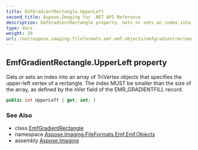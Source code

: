 ```yaml
---
title: EmfGradientRectangle.UpperLeft
second_title: Aspose.Imaging for .NET API Reference
description: EmfGradientRectangle property. Gets or sets an index into an array of TriVertex objects that specifies the upperleft vertex of a rectangle. The index MUST be smaller than the size of the array as defined by the nVer field of the EMR_GRADIENTFILL record
type: docs
weight: 30
url: /net/aspose.imaging.fileformats.emf.emf.objects/emfgradientrectangle/upperleft/
---
```

## EmfGradientRectangle.UpperLeft property

Gets or sets an index into an array of TriVertex objects that specifies the upper-left vertex of a rectangle. The index MUST be smaller than the size of the array, as defined by the nVer field of the EMR_GRADIENTFILL record.

```csharp
public int UpperLeft { get; set; }
```

### See Also

* class [EmfGradientRectangle](../)
* namespace [Aspose.Imaging.FileFormats.Emf.Emf.Objects](../../emfgradientrectangle/)
* assembly [Aspose.Imaging](../../../)


